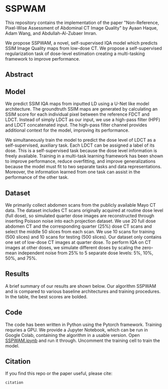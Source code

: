 # SSPWAM

This repository contains the implementation of the paper "Non-Reference, Pixel-Wise Assessment of Abdominal CT Image Quality" by Ayaan Haque, Adam Wang, and Abdullah-Al-Zubaer Imran.

We propose SSPWAM, a novel, self-supervised IQA model which predicts SSIM Image Quality maps from low-dose CT. We propose a self-supervised regularization task of dose-level estimation creating a multi-tasking framework to improve performance.

## Abstract

## Model

We predict SSIM IQA maps from inputted LD using a U-Net like model architecture. The groundtruth SSIM maps are generated by calculating an SSIM score for each individual pixel between the reference FDCT and LDCT. Instead of simply LDCT as our input, we use a high-pass filter (HPF) and LDCT concatenated input. The high-pass filter channel provides additional context for the model, improving its performance.

We simultaneously train the model to predict the dose level of LDCT as a self-supervised, auxiliary task. Each LDCT can be assigned a label of its dose. This is a self-supervised task because the dose level information is freely available. Training in a multi-task learning framework has been shown to improve performance, reduce overfitting, and improve generalizations because the model must fit to two separate tasks and data representations. Moreover, the information learned from one task can assist in the performance of the other task. 

## Dataset

We primarily collect abdomen scans from the publicly available Mayo CT data. 
The dataset includes CT scans originally acquired at routine dose level (full dose), so simulated quarter dose images are reconstructed through inserting Poisson noise into each projection dataset. We use 20 full dose abdomen CT and the corresponding quarter (25%) dose CT scans and select the middle 50 slices from each scan. We use 10 scans for training (500 slices) and 10 scans for testing (500 slices). Our dataset only contains one set of low-dose CT images at quarter dose. To perform IQA on CT images at other doses, we simulate different doses by scaling the zero-mean independent noise from 25\% to 5 separate dose levels: 5%, 10%, 50%, and 75%.

## Results

A brief summary of our results are shown below. Our algorithm SSPWAM and is compared to various baseline architectures and training procedures. In the table, the best scores are bolded.

## Code

The code has been written in Python using the Pytorch framework. Training requries a GPU. We provide a Jupyter Notebook, which can be run in Google Colab, containing the algorithm in a usable version. Open [SSPWAM.ipynb]() and run it through. Uncomment the training cell to train the model.

## Citation

If you find this repo or the paper useful, please cite:

```
citation
```

